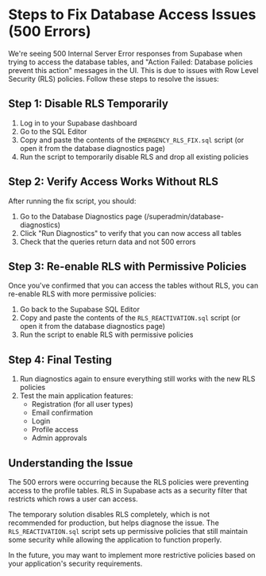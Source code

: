 # Steps to Fix Database Access Issues (500 Errors)

We're seeing 500 Internal Server Error responses from Supabase when trying to access the database tables, and "Action Failed: Database policies prevent this action" messages in the UI. This is due to issues with Row Level Security (RLS) policies. Follow these steps to resolve the issues:

## Step 1: Disable RLS Temporarily

1. Log in to your Supabase dashboard
2. Go to the SQL Editor
3. Copy and paste the contents of the `EMERGENCY_RLS_FIX.sql` script (or open it from the database diagnostics page)
4. Run the script to temporarily disable RLS and drop all existing policies

## Step 2: Verify Access Works Without RLS

After running the fix script, you should:

1. Go to the Database Diagnostics page (/superadmin/database-diagnostics)
2. Click "Run Diagnostics" to verify that you can now access all tables
3. Check that the queries return data and not 500 errors

## Step 3: Re-enable RLS with Permissive Policies

Once you've confirmed that you can access the tables without RLS, you can re-enable RLS with more permissive policies:

1. Go back to the Supabase SQL Editor
2. Copy and paste the contents of the `RLS_REACTIVATION.sql` script (or open it from the database diagnostics page)
3. Run the script to enable RLS with permissive policies

## Step 4: Final Testing

1. Run diagnostics again to ensure everything still works with the new RLS policies
2. Test the main application features:
   - Registration (for all user types)
   - Email confirmation
   - Login
   - Profile access
   - Admin approvals

## Understanding the Issue

The 500 errors were occurring because the RLS policies were preventing access to the profile tables. RLS in Supabase acts as a security filter that restricts which rows a user can access. 

The temporary solution disables RLS completely, which is not recommended for production, but helps diagnose the issue. The `RLS_REACTIVATION.sql` script sets up permissive policies that still maintain some security while allowing the application to function properly.

In the future, you may want to implement more restrictive policies based on your application's security requirements.
